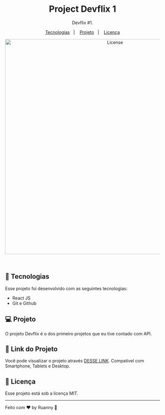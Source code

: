 
<h1 align="center">Project Devflix 1</h1>

<p align="center">
  Devflix #1.
</p>

<p align="center">
  <a href="#-tecnologias">Tecnologias</a>&nbsp;&nbsp;&nbsp;|&nbsp;&nbsp;&nbsp;
  <a href="#-projeto">Projeto</a>&nbsp;&nbsp;&nbsp;|&nbsp;&nbsp;&nbsp;
  <a href="#memo-licença">Licença</a>
</p>

<p align="center">
  <img alt="License" src="https://user-images.githubusercontent.com/84647446/212435190-0b934dbe-4a7b-4d67-9873-8a90d508a761.jpg" width="700px">
</p>

<br>

## 🚀 Tecnologias

Esse projeto foi desenvolvido com as seguintes tecnologias:

- React JS
- Git e Github

## 💻 Projeto

O projeto Devflix é o dos primeiro projetos que eu tive contado com API.

## 🔖 Link do Projeto

Você pode visualizar o projeto através [DESSE LINK](https://devflix-coral.vercel.app/). Compativel com Smartphone, Tablets e Desktop.


## :memo: Licença

Esse projeto está sob a licença MIT.

---

Feito com ♥ by Ruanny :wave:
